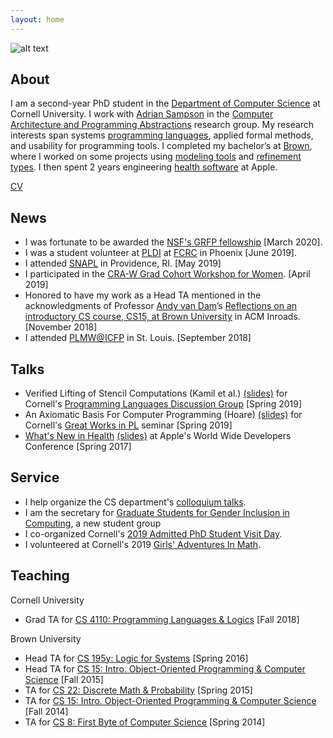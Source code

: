 ```yaml
---
layout: home
---
```


![alt text](headshot.png "Alexa VanHattum headshot")


## About

I am a second-year PhD student in the [Department of Computer Science](http://www.cs.cornell.edu) at Cornell University. I work with [Adrian Sampson](https://www.cs.cornell.edu/~asampson/) in the [Computer Architecture and Programming Abstractions](https://capra.cs.cornell.edu) research group. My research interests span systems [programming languages](http://pl.cs.cornell.edu),  applied formal methods, and usability for programming tools. I completed my bachelor’s at [Brown](http://cs.brown.edu), where I worked on some projects using [modeling tools](https://github.com/avanhatt/minimum-spanning-trees-alloy) and [refinement types](https://cs.brown.edu/research/pubs/theses/capstones/2016/van.hattum.alexa.pdf). I then spent 2 years engineering [health software](https://www.apple.com/apple-watch-series-4/health/) at Apple.

[CV](vanhattum_cv.pdf)

## News
- I was fortunate to be awarded the [NSF's GRFP fellowship](https://www.nsfgrfp.org) [March 2020].
- I was a student volunteer at [PLDI](https://pldi19.sigplan.org) at [FCRC](https://fcrc.acm.org) in Phoenix [June 2019].
- I attended [SNAPL](https://snapl.org/2019/) in Providence, RI. [May 2019]
- I participated in the [CRA-W Grad Cohort Workshop for Women](https://cra.org/cra-w/events/grad-cohort-2019/). [April 2019]
- Honored to have my work as a Head TA mentioned in the acknowledgments of Professor [Andy van Dam](http://cs.brown.edu/people/avandam/)’s [Reflections on an introductory CS course, CS15, at Brown University](https://dl.acm.org/citation.cfm?id=3284639) in ACM Inroads. [November 2018]
- I attended [PLMW@ICFP](https://icfp18.sigplan.org/track/PLMW-ICFP-2018) in St. Louis. [September 2018]

## Talks
- Verified Lifting of Stencil Computations (Kamil et al.) [(slides)](verified-lifting-short.pdf) for Cornell's [Programming Languages Discussion Group](http://www.cs.cornell.edu/courses/cs7190/2019sp/) [Spring 2019]
- An Axiomatic Basis For Computer Programming (Hoare) [(slides)](https://www.cs.cornell.edu/courses/cs7194/2019sp/slides/hoare.pdf) for Cornell's [Great Works in PL](https://www.cs.cornell.edu/courses/cs7194/2019sp) seminar [Spring 2019]
- [What's New in Health](https://developer.apple.com/videos/play/wwdc2017/221/) [(slides)](https://devstreaming-cdn.apple.com/videos/wwdc/2017/221izy8b17y2dtiy/221/221_whats_new_in_health.pdf?dl=1) at Apple's World Wide Developers Conference [Spring 2017]

## Service
- I help organize the CS department's [colloquium
talks](https://www.cs.cornell.edu/content/fall-2019-colloquium).
- I am the secretary for [Graduate Students for Gender Inclusion in
Computing](https://gsgic.org), a new student group
- I co-organized Cornell's [2019 Admitted PhD Student Visit Day](https://www.cs.cornell.edu/projects/phdvisit/).
- I volunteered at Cornell's 2019 [Girls' Adventures In Math](https://www.girlsadventuresinmath.com/ithaca).

## Teaching

Cornell University
- Grad TA for [CS 4110: Programming Languages & Logics](http://www.cs.cornell.edu/courses/cs4110/2018fa/) [Fall 2018]

Brown University
- Head TA for [CS 195y: Logic for Systems](http://cs.brown.edu/courses/cs195y/2016/) [Spring 2016]
- Head TA for [CS 15: Intro. Object-Oriented Programming & Computer Science](https://cs.brown.edu/courses/cs015/) [Fall 2015]
- TA for [CS 22: Discrete Math & Probability](https://cs.brown.edu/courses/csci0220/) [Spring 2015]
- TA for [CS 15: Intro. Object-Oriented Programming & Computer Science](https://cs.brown.edu/courses/cs015/) [Fall 2014]
- TA for [CS 8: First Byte of Computer Science](http://cs.brown.edu/courses/cs008/2017/) [Spring 2014]

